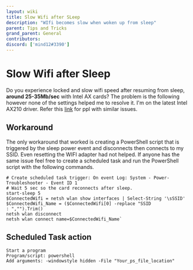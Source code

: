 ```yaml
---
layout: wiki
title: Slow Wifi after SLeep
description: "WIfi becomes slow when woken up from sleep"
parent: Tips and Tricks
grand_parent: General
contributors:
discord: ['mind12#3390']
---
```


# Slow Wifi after Sleep

Do you experience locked and slow wifi speed after resuming from sleep, **around 25-35Mb/sec** with Intel AX cards? The problem is the following however none of the settings helped me to resolve it. I'm on the latest Intel AX210 driver. Refer this [link](https://www.reddit.com/r/Surface/comments/dp96pb/psa_workaround_for_slow_wifi_after_waking_from/) for ppl with similar issues.

## Workaround

The only workaround that worked is creating a PowerShell script that is triggered by the sleep power event and disconnects then connects to my SSID. Even resetting the WIFI adapter had not helped. If anyone has the same issue feel free to create a scheduled task and run the PowerShell script with the following commands.

```
# Create scheduled task trigger: On event Log: System - Power-Troubleshooter - Event ID 1
# Wait 5 sec so the card reconnects after sleep.
start-sleep 5
$ConnectedWifi = netsh wlan show interfaces | Select-String '\sSSID'
$ConnectedWifi_Name = ($ConnectedWifi[0] -replace "SSID                   : ","").Trim()
netsh wlan disconnect
netsh wlan connect name=$ConnectedWifi_Name`

```

## Scheduled Task action

```
Start a program
Program/script: powershell
Add arguments: -windowstyle hidden -File "Your_ps_file_location"

```

